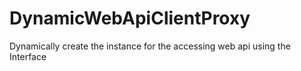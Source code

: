 # DynamicWebApiClientProxy
Dynamically create the instance for the accessing web api using the Interface
